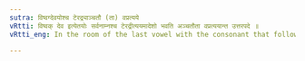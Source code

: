 ```yaml
---
sutra: विष्वग्देवयोश्च टेरद्र्याञ्चतौ (ता) वप्रत्यये
vRtti: विष्वक् देव इत्येतयोः सर्वनाम्नश्च टेरद्रीत्ययमादेशो भवति अञ्चतौता वप्रत्ययान्त उत्तरपदे ॥
vRtti_eng: In the room of the last vowel with the consonant that follows it, of a Pronoun and of the words विष्वक् and देव, is substituted अद्रि, when अञ्च with the affix व follows.

---
```

